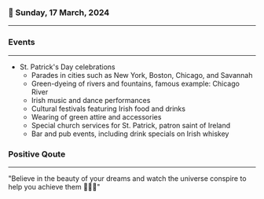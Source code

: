 ### 📅 Sunday, 17 March, 2024
------
### Events
------
- St. Patrick's Day celebrations
  - Parades in cities such as New York, Boston, Chicago, and Savannah
  - Green-dyeing of rivers and fountains, famous example: Chicago River
  - Irish music and dance performances
  - Cultural festivals featuring Irish food and drinks
  - Wearing of green attire and accessories
  - Special church services for St. Patrick, patron saint of Ireland
  - Bar and pub events, including drink specials on Irish whiskey
### Positive Qoute
------
"Believe in the beauty of your dreams and watch the universe conspire to help you achieve them 💫✨🌟"
